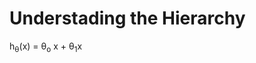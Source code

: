 # Understading the Hierarchy

 h<sub>&theta;</sub>(x) = &theta;<sub>o</sub> x + &theta;<sub>1</sub>x
